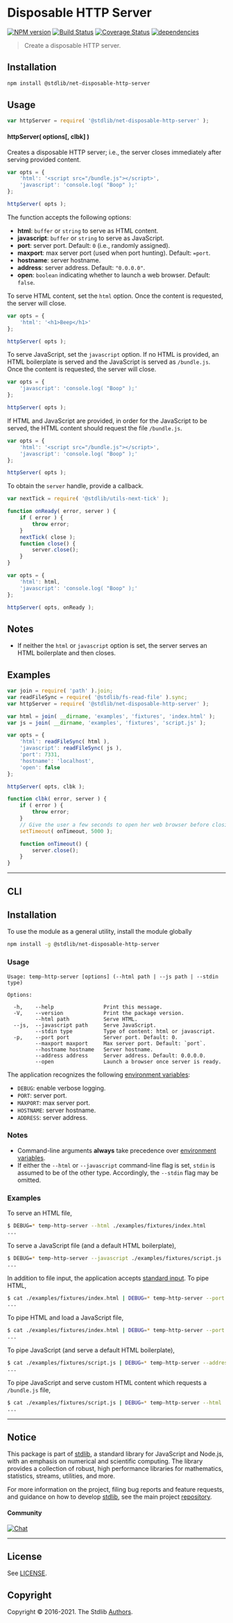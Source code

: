 <!--

@license Apache-2.0

Copyright (c) 2018 The Stdlib Authors.

Licensed under the Apache License, Version 2.0 (the "License");
you may not use this file except in compliance with the License.
You may obtain a copy of the License at

   http://www.apache.org/licenses/LICENSE-2.0

Unless required by applicable law or agreed to in writing, software
distributed under the License is distributed on an "AS IS" BASIS,
WITHOUT WARRANTIES OR CONDITIONS OF ANY KIND, either express or implied.
See the License for the specific language governing permissions and
limitations under the License.

-->

# Disposable HTTP Server

[![NPM version][npm-image]][npm-url] [![Build Status][test-image]][test-url] [![Coverage Status][coverage-image]][coverage-url] [![dependencies][dependencies-image]][dependencies-url]

> Create a disposable HTTP server.

<section class="installation">

## Installation

```bash
npm install @stdlib/net-disposable-http-server
```

</section>

<section class="usage">

## Usage

<!-- run-disable -->

```javascript
var httpServer = require( '@stdlib/net-disposable-http-server' );
```

#### httpServer( options\[, clbk] )

Creates a disposable HTTP server; i.e., the server closes immediately after serving provided content.

<!-- run-disable -->

```javascript
var opts = {
    'html': '<script src="/bundle.js"></script>',
    'javascript': 'console.log( "Boop" );'
};

httpServer( opts );
```

The function accepts the following options:

-   **html**: `buffer` or `string` to serve as HTML content.
-   **javascript**: `buffer` or `string` to serve as JavaScript.
-   **port**: server port. Default: `0` (i.e., randomly assigned).
-   **maxport**: max server port (used when port hunting). Default: `=port`.
-   **hostname**: server hostname.
-   **address**: server address. Default: `"0.0.0.0"`.
-   **open**: `boolean` indicating whether to launch a web browser. Default: `false`.

To serve HTML content, set the `html` option. Once the content is requested, the server will close.

<!-- run-disable -->

```javascript
var opts = {
    'html': '<h1>Beep</h1>'
};

httpServer( opts );
```

To serve JavaScript, set the `javascript` option. If no HTML is provided, an HTML boilerplate is served and the JavaScript is served as `/bundle.js`. Once the content is requested, the server will close.

<!-- run-disable -->

```javascript
var opts = {
    'javascript': 'console.log( "Boop" );'
};

httpServer( opts );
```

If HTML and JavaScript are provided, in order for the JavaScript to be served, the HTML content should request the file `/bundle.js`.

<!-- run-disable -->

```javascript
var opts = {
    'html': '<script src="/bundle.js"></script>',
    'javascript': 'console.log( "Boop" );'
};

httpServer( opts );
```

To obtain the `server` handle, provide a callback.

<!-- run-disable -->

```javascript
var nextTick = require( '@stdlib/utils-next-tick' );

function onReady( error, server ) {
    if ( error ) {
        throw error;
    }
    nextTick( close );
    function close() {
        server.close();
    }
}

var opts = {
    'html': html,
    'javascript': 'console.log( "Boop" );'
};

httpServer( opts, onReady );
```

</section>

<!-- /.usage -->

<section class="notes">

## Notes

-   If neither the `html` or `javascript` option is set, the server serves an HTML boilerplate and then closes.

</section>

<!-- /.notes -->

<section class="examples">

## Examples

<!-- run-disable -->

<!-- eslint no-undef: "error" -->

```javascript
var join = require( 'path' ).join;
var readFileSync = require( '@stdlib/fs-read-file' ).sync;
var httpServer = require( '@stdlib/net-disposable-http-server' );

var html = join( __dirname, 'examples', 'fixtures', 'index.html' );
var js = join( __dirname, 'examples', 'fixtures', 'script.js' );

var opts = {
    'html': readFileSync( html ),
    'javascript': readFileSync( js ),
    'port': 7331,
    'hostname': 'localhost',
    'open': false
};

httpServer( opts, clbk );

function clbk( error, server ) {
    if ( error ) {
        throw error;
    }
    // Give the user a few seconds to open her web browser before closing the server...
    setTimeout( onTimeout, 5000 );

    function onTimeout() {
        server.close();
    }
}
```

</section>

<!-- /.examples -->

* * *

<section class="cli">

## CLI

<section class="installation">

## Installation

To use the module as a general utility, install the module globally

```bash
npm install -g @stdlib/net-disposable-http-server
```

</section>

<section class="usage">

### Usage

```text
Usage: temp-http-server [options] (--html path | --js path | --stdin type)

Options:

  -h,    --help                Print this message.
  -V,    --version             Print the package version.
         --html path           Serve HTML.
  --js,  --javascript path     Serve JavaScript.
         --stdin type          Type of content: html or javascript.
  -p,    --port port           Server port. Default: 0.
         --maxport maxport     Max server port. Default: `port`.
         --hostname hostname   Server hostname.
         --address address     Server address. Default: 0.0.0.0.
         --open                Launch a browser once server is ready.
```

The application recognizes the following [environment variables][environment-variable]:

-   `DEBUG`: enable verbose logging.
-   `PORT`: server port.
-   `MAXPORT`: max server port.
-   `HOSTNAME`: server hostname.
-   `ADDRESS`: server address.

</section>

<!-- /.usage -->

<section class="notes">

### Notes

-   Command-line arguments **always** take precedence over [environment variables][environment-variable].
-   If either the `--html` or `--javascript` command-line flag is set, `stdin` is assumed to be of the other type. Accordingly, the `--stdin` flag may be omitted.

</section>

<!-- /.notes -->

<section class="examples">

### Examples

To serve an HTML file,

```bash
$ DEBUG=* temp-http-server --html ./examples/fixtures/index.html
...
```

To serve a JavaScript file (and a default HTML boilerplate),

```bash
$ DEBUG=* temp-http-server --javascript ./examples/fixtures/script.js
...
```

In addition to file input, the application accepts [standard input][standard-streams]. To pipe HTML,

```bash
$ cat ./examples/fixtures/index.html | DEBUG=* temp-http-server --port 7331 --stdin html
...
```

To pipe HTML and load a JavaScript file,

```bash
$ cat ./examples/fixtures/index.html | DEBUG=* temp-http-server --port 7331 --javascript ./examples/fixtures/script.js
...
```

To pipe JavaScript (and serve a default HTML boilerplate),

```bash
$ cat ./examples/fixtures/script.js | DEBUG=* temp-http-server --address '127.0.0.1' --stdin javascript
...
```

To pipe JavaScript and serve custom HTML content which requests a `/bundle.js` file,

```bash
$ cat ./examples/fixtures/script.js | DEBUG=* temp-http-server --html ./examples/fixtures/index.html
...
```

</section>

<!-- /.examples -->

</section>

<!-- /.cli -->


<section class="main-repo" >

* * *

## Notice

This package is part of [stdlib][stdlib], a standard library for JavaScript and Node.js, with an emphasis on numerical and scientific computing. The library provides a collection of robust, high performance libraries for mathematics, statistics, streams, utilities, and more.

For more information on the project, filing bug reports and feature requests, and guidance on how to develop [stdlib][stdlib], see the main project [repository][stdlib].

#### Community

[![Chat][chat-image]][chat-url]

---

## License

See [LICENSE][stdlib-license].


## Copyright

Copyright &copy; 2016-2021. The Stdlib [Authors][stdlib-authors].

</section>

<!-- /.stdlib -->

<!-- Section for all links. Make sure to keep an empty line after the `section` element and another before the `/section` close. -->

<section class="links">

[npm-image]: http://img.shields.io/npm/v/@stdlib/net-disposable-http-server.svg
[npm-url]: https://npmjs.org/package/@stdlib/net-disposable-http-server

[test-image]: https://github.com/stdlib-js/net-disposable-http-server/actions/workflows/test.yml/badge.svg
[test-url]: https://github.com/stdlib-js/net-disposable-http-server/actions/workflows/test.yml

[coverage-image]: https://img.shields.io/codecov/c/github/stdlib-js/net-disposable-http-server/main.svg
[coverage-url]: https://codecov.io/github/stdlib-js/net-disposable-http-server?branch=main

[dependencies-image]: https://img.shields.io/david/stdlib-js/net-disposable-http-server.svg
[dependencies-url]: https://david-dm.org/stdlib-js/net-disposable-http-server/main

[chat-image]: https://img.shields.io/gitter/room/stdlib-js/stdlib.svg
[chat-url]: https://gitter.im/stdlib-js/stdlib/

[stdlib]: https://github.com/stdlib-js/stdlib

[stdlib-authors]: https://github.com/stdlib-js/stdlib/graphs/contributors

[stdlib-license]: https://raw.githubusercontent.com/stdlib-js/net-disposable-http-server/main/LICENSE

[environment-variable]: https://en.wikipedia.org/wiki/Environment_variable

[standard-streams]: https://en.wikipedia.org/wiki/Standard_streams

</section>

<!-- /.links -->
